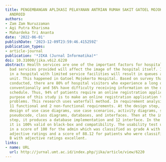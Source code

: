 ```yaml
---
title: PENGEMBANGAN APLIKASI PELAYANAN ANTRIAN RUMAH SAKIT GATOEL MOJOKERTO BERBASIS
  ANDROID
authors:
- Zam Zam Nuruzzaman
- Agi Putra Kharisma
- Mahardeka Tri Ananta
date: '2022-06-01'
publishDate: '2023-12-09T23:59:46.415259Z'
publication_types:
- article-journal
publication: '*JIKA (Jurnal Informatika)*'
doi: 10.31000/jika.v6i2.6220
abstract: Health services are one of the important factors for hospitals. Good and
  bad services provided will affect the image of the hospital itself. Increased activity
  in a hospital with limited service facilities will result in queues at the outpatient
  unit. This happened in Gatoel Mojokerto Hospital. Based on survey that has been
  conducted, there are 80% of hospital visitors who experience a long queue when registering
  conventionally and 56% have difficulty receiving information on the doctor's practice
  schedule. Thus, 94% of patients require an online registration application. The
  purpose of this study is to make an online registration application to solve patient
  problems. This research uses waterfall method. In requirement analysis there are
  11 functional and 2 non-functional requirements. At the design step, includes the
  design of use case diagrams, use case scenarios, activity diagrams, sequence diagrams,
  pseudocode, class diagrams, databases, and interfaces. Then at the implementation
  step, it produces a database implementation and 12 interface. In the testing step,
  it is 100% valid on black-box and compatibility. The usability test using SUS resulted
  in a score of 100 for the admin which was classified as grade A with best imaginable
  adjective ratings and a score of 88.12 for patients who were classified as grade
  B with adjective ratings excellent.
links:
- name: URL
  url: http://jurnal.umt.ac.id/index.php/jika/article/view/6220
---
```

